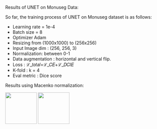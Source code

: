 Results of UNET on Monuseg Data: 

So far, the training process of UNET on Monuseg dataset is as follows:
- Learning rate = 1e-4
- Batch size = 8
- Optimizer Adam
- Resizing from (1000x1000) to (256x256)
- Input Image dim : (256, 256, 3)
- Normalization: between 0-1
- Data augmentation : horizontal and vertical flip.
- Loss : ℒ_𝑡𝑜𝑡𝑎𝑙=ℒ_𝐶𝐸+ℒ_𝐷𝐶𝐼𝐸
- K-fold : k = 4
- Eval metric : Dice score

Results using Macenko normalization: 

<p float="left">
  <img src="/Learning_curve_macenko.JPG" width="100" />
  <img src="/dice_curve_macenko.JPG" width="100" /> 
</p>

